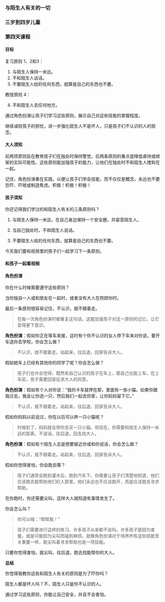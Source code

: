 ### 与陌生人有关的一切

### 三岁到四岁儿童

### 第四天课程

#### 目标

复习原则 1、2和3：

1. 与陌生人保持一米远。
2. 不和陌生人谈话。
3. 不要陌生人给的任何东西，就算是自己的东西也不要。

教授原则 4：

4. 不和陌生人去任何地方。

通过角色扮演让孩子们学习这些原则，展示自己对这些技能的掌握程度。

继续减轻孩子的担忧，进一步强化陌生人不是坏人，只是孩子们不认识的人的观念。

#### 大人须知

前两项原则旨在教育孩子们在独处时保持警觉，后两条原则的重点是降低虐待或绑架的实际可能性。这些原则能加强孩子的能力，让他们在独处时不和陌生人搅和在一起。

记住，角色扮演重在实践，以便让孩子们学会技能，而不仅仅是概念。永远也不要恐吓、吓唬或制造焦虑。积极！积极！积极！

#### 孩子须知

你还记得我们学过的和陌生人有关的三条原则吗？

1. 与陌生人保持一米远，在自己身边保持一个安全圈，并留意陌生人。

2. 当自己独处时，不和陌生人说话。

3. 不要陌生人给的任何东西，就算是自己的东西也不要。

今天我们要和视频里的孩子们一起学习下一条原则。

#### 和孩子一起看视频

#### 角色扮演

你在什么时候需要遵守这些原则？

当你独自一人或和朋友在一起时，或者没有大人在照顾你时。

最后一条原则很容易记住，不认识，就不跟着走。

> 在每一次角色扮演时都重复这句话。这能加强孩子对这一原则的记忆，让它变得更下意识。

**角色扮演**：假如你正在等车来接，这时有个你不认识的女人停下车来对你说，要开车送你去学校，你会怎么做？

> 不认识，就不跟着走。站起来，往后退，回家告诉大人。

假如她车上已经有其他你的同学了呢？你会怎么做？

> 孩子们也许会觉得，既然有自己认识的孩子在车上，那自己也能上车。在上车前，孩子需要回家征求大人的同意。

**角色扮演**：假如有个人对你说：“我的卡车就停在那，里面有一些小猫。如果你跟我过去，我会让你选一只，然后我们一起去你家，让你妈妈留下它。”

> 不认识，就不跟着走。站起来，往后退，回家告诉大人。

假如你妈妈以前说过，你在以后可以养一只小猫呢？

> 时候到了，妈妈就会带你去买一只小猫。但现在，你需要和陌生人保持一米远的距离，不说话，往后退，回去找大人。

**角色扮演**：假如有个陌生人总是想要接近你或和你说话，你会怎么做？

> 不认识，就不跟着走。站起来，往后退，回家告诉大人。

假如你觉得害怕，你会跑去哪？

> 孩子们通常会跑到灌木后，跑到汽车下。你需要让孩子们清楚地知道，他们应该跑去能帮助他们的人那里。他们永远也不应该跑开，而是应该跑去寻求帮助。

在你跑时，你还需要尖叫，这样大人就知道有事情发生了。

你会怎么叫？

> 你可以喊：“帮帮我！”

> 孩子们需要进行这样的练习。许多孩子从来都不会叫。许多孩子是因为害羞，或是可能因为尖叫而碰到麻烦。就像角色扮演对于培养所有这些技能至关重要一样，能尖叫着寻求帮助也是一项技能。

只要你觉得害怕，就尖叫，往后退，跑去找能帮你的大人。

**总结**

你觉得我教你这些和陌生人有关的原则是为了吓你吗？

陌生人都是坏人吗？不，陌生人只是你不认识的人。

通过学习这些原则，你能让自己安全，并且不会害怕。